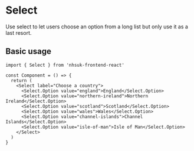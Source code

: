 # Select

Use select to let users choose an option from a long list but only use it as a last resort.

## Basic usage

```tsx
import { Select } from 'nhsuk-frontend-react'

const Component = () => {
  return (
    <Select label="Choose a country">
      <Select.Option value="england">England</Select.Option>
      <Select.Option value="northern-ireland">Northern Ireland</Select.Option>
      <Select.Option value="scotland">Scotland</Select.Option>
      <Select.Option value="wales">Wales</Select.Option>
      <Select.Option value="channel-islands">Channel Islands</Select.Option>
      <Select.Option value="isle-of-man">Isle of Man</Select.Option>
    </Select>
  )
}
```
